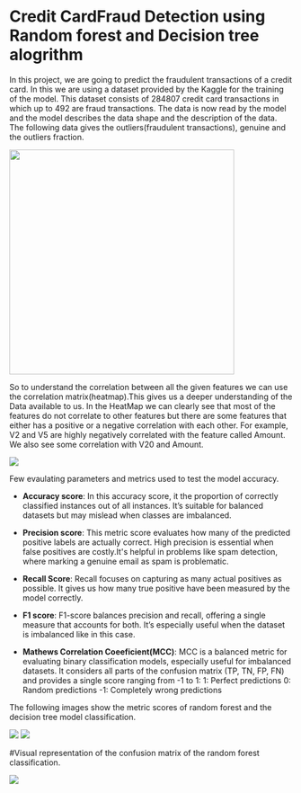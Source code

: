 # Credit CardFraud Detection using Random forest and Decision tree alogrithm


In this project, we are going to predict the fraudulent transactions of a credit card. In this we are using a dataset provided by the Kaggle for the training of the model. This dataset consists of 284807 credit card transactions in which up to 492 are fraud transactions. The data is now read by the model and the model describes the data shape and the description of the data. The following data gives the outliers(fraudulent transactions), genuine and the outliers fraction.

<img height=400 src=".\week 1\results\dataread.png"/>

So to understand the correlation between all the given features we can use the correlation matrix(heatmap).This gives us a deeper understanding of the Data available to us. In the HeatMap we can clearly see that most of the features do not correlate to other features but there are some features that either has a positive or a negative correlation with each other. For example, V2 and V5 are highly negatively correlated with the feature called Amount. We also see some correlation with V20 and Amount.

<img src=".\week 1\results\heatmap.png"/>

Few evaulating parameters and metrics used to test the model accuracy.
* **Accuracy score**: In this accuracy score, it the proportion of correctly classified instances out of all instances. It’s suitable for balanced datasets but may mislead when classes are imbalanced.

* **Precision score**: This metric score evaluates how many of the predicted positive labels are actually correct. High precision is essential when false positives are costly.It's helpful in problems like spam detection, where marking a genuine email as spam is problematic.

* **Recall Score**: Recall focuses on capturing as many actual positives as possible. It gives us how many true positive have been measured by the model correctly.

* **F1 score**: F1-score balances precision and recall, offering a single measure that accounts for both. It’s especially useful when the dataset is imbalanced like in this case.
* **Mathews Correlation Coeeficient(MCC)**: MCC is a balanced metric for evaluating binary classification models, especially useful for imbalanced datasets. It considers all parts of the confusion matrix (TP, TN, FP, FN) and provides a single score ranging from -1 to 1:
1: Perfect predictions
0: Random predictions
-1: Completely wrong predictions

The following images show the metric scores of random forest and the decision tree model  classification.

<img src=".\week 1\results\randomforest.png">
<img src=".\week 1\results\decisiontree.png">


#Visual representation of the confusion matrix of the random forest classification.

<img src=".\week 1\results\confmatrix.png">









